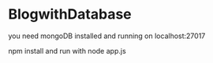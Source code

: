 # BlogwithDatabase 

you need mongoDB installed and  running on localhost:27017

npm install and run with node app.js
